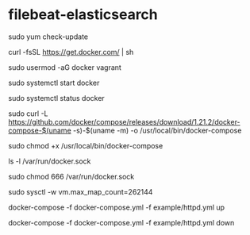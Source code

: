 # filebeat-elasticsearch

sudo yum check-update

curl -fsSL https://get.docker.com/ | sh

sudo usermod -aG docker vagrant

sudo systemctl start docker

sudo systemctl status docker

sudo curl -L https://github.com/docker/compose/releases/download/1.21.2/docker-compose-$(uname -s)-$(uname -m) -o /usr/local/bin/docker-compose

sudo chmod +x /usr/local/bin/docker-compose

ls -l /var/run/docker.sock

sudo chmod 666 /var/run/docker.sock

sudo sysctl -w vm.max_map_count=262144


docker-compose -f docker-compose.yml -f example/httpd.yml up

docker-compose -f docker-compose.yml -f example/httpd.yml down
